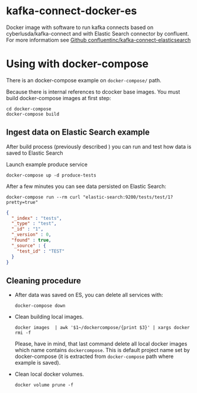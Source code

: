 # kafka-connect-docker-es #

Docker image with software to run kafka connects based on cyberlusda/kafka-connect
and with Elastic Search connector by confluent.
For more informatiom see
[Github confluentinc/kafka-connect-elasticsearch](https://github.com/confluentinc/kafka-connect-elasticsearch)

# Using with docker-compose #

There is an docker-compose example on `docker-compose/` path.

Because there is internal references to dcocker base images. You must build
docker-compose images at first step:

```command
cd docker-compose
docker-compose build
```

## Ingest data on Elastic Search example ##

After build process (previously described ) you can run and test how data is
saved to Elastic Search

Launch example produce service

```command
docker-compose up -d produce-tests
```

After a few minutes you can see data persisted on Elastic Search:

```command
docker-compose run --rm curl "elastic-search:9200/tests/test/1?pretty=true"
```

```json
{
  "_index" : "tests",
  "_type" : "test",
  "_id" : "1",
  "_version" : 0,
  "found" : true,
  "_source" : {
    "test_id" : "TEST"
  }
}
```

## Cleaning procedure ##

* After data was saved on ES, you can delete all services with:

  ```
  docker-compose down
  ```

* Clean building local images.

  ```
  docker images  | awk '$1~/dockercompose/{print $3}' | xargs docker rmi -f
  ```

  Please, have in mind, that last command delete all local docker images which
  name contains `dockercompose`. This is default project name set by docker-compose
  (it is extracted from `docker-compose` path where example is saved).

* Clean local docker volumes.

  ```
  docker volume prune -f
  ```
